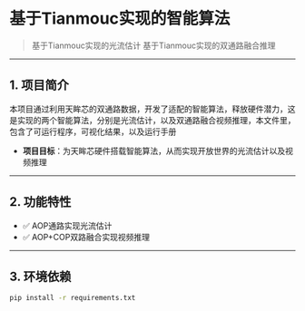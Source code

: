 # 基于Tianmouc实现的智能算法
> 基于Tianmouc实现的光流估计
> 基于Tianmouc实现的双通路融合推理

---

## 1. 项目简介
本项目通过利用天眸芯的双通路数据，开发了适配的智能算法，释放硬件潜力，这是实现的两个智能算法，分别是光流估计，以及双通路融合视频推理，本文件里，包含了可运行程序，可视化结果，以及运行手册
 
- **项目目标**：为天眸芯硬件搭载智能算法，从而实现开放世界的光流估计以及视频推理

---

## 2. 功能特性
- ✅ AOP通路实现光流估计 
- ✅ AOP+COP双路融合实现视频推理


---

## 3. 环境依赖

```bash
pip install -r requirements.txt
